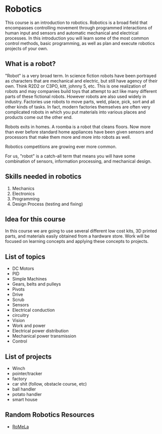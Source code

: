# Robotics

This course is an introduction to robotics. Robotics is a broad field that encompasses controlling movement through programmed interactions of human input and sensors and automatic mechanical and electrical processes. In this introduction you will learn some of the most common control methods, basic programming, as well as plan and execute robotics projects of your own.

## What is a robot?

"Robot" is a very broad term. In science fiction robots have been portrayed as characters that are mechanical and electric, but still have agency of their own. Think R2D2 or C3PO, kitt, johnny 5, etc. This is one realization of robots and may companies build toys that attempt to act like many different parts of these fictional robots. However robots are also used widely in industry. Factories use robots to move parts, weld, place, pick, sort and all other kinds of tasks. In fact, modern factories themselves are often very complicated robots in which you put materials into various places and products come out the other end. 

Robots exits in homes. A roomba is a robot that cleans floors. Now more than ever before standard home appliances have been given sensors and processors that make them more and more into robots as well. 

Robotics competitions are growing ever more common. 

For us, "robot" is a catch-all term that means you will have some combination of sensors, information processing, and mechanical design.

## Skills needed in robotics
1. Mechanics
2. Electronics
3. Programming
4. Design Process (testing and fixing)

## Idea for this course
In this course we are going to use several different low cost kits, 3D printed parts, and materials easily obtained from a hardware store. Work will be focused on learning concepts and applying these concepts to projects.

## List of topics 
* DC Motors
* PID
* Simple Machines
* Gears, belts and pulleys
* Pivots
* Drive
* Scrub
* Sensors
* Electrical conduction
* circuitry
* Vision
* Work and power
* Electrical power distribution
* Mechanical power transmission
* Control


## List of projects
* Winch
* pointer/tracker
* factory
* car shit (follow, obstacle course, etc)
* ball handler
* potato handler
* smart house


## Random Robotics Resources
* [RoMeLa](http://www.romela.org/)
